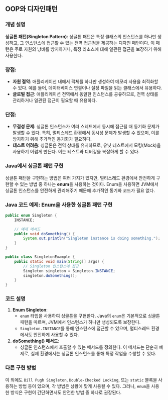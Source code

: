 ## OOP와 디자인패턴

### 개념 설명

**싱글톤 패턴(Singleton Pattern)**:
싱글톤 패턴은 특정 클래스의 인스턴스를 하나만 생성하고, 그 인스턴스에 접근할 수 있는 전역 접근점을 제공하는 디자인 패턴이다. 이 패턴은 주로 자원의 낭비를 방지하거나, 특정 리소스에 대해 일관된 접근을 보장하기 위해 사용한다.

### 장점:

- **자원 절약**: 애플리케이션 내에서 객체를 하나만 생성하여 메모리 사용을 최적화할 수 있다. 예를 들어, 데이터베이스 연결이나 설정 파일을 읽는 클래스에서 유용하다.
- **글로벌 접근**: 애플리케이션 전역에서 동일한 인스턴스를 공유하므로, 전역 상태를 관리하거나 일관된 접근이 필요할 때 유용하다.

### 단점:

- **무결성 문제**: 싱글톤 인스턴스가 여러 스레드에서 동시에 접근될 때 동기화 문제가 발생할 수 있다. 특히, 멀티스레드 환경에서 동시성 문제가 발생할 수 있으며, 이를 방지하기 위해 추가적인 동기화가 필요하다.
- **테스트 어려움**: 싱글톤은 전역 상태를 유지하므로, 유닛 테스트에서 모킹(Mock)을 사용하기 어렵게 만든다. 이는 테스트와 디버깅을 복잡하게 할 수 있다.

### Java에서 싱글톤 패턴 구현

싱글톤 패턴을 구현하는 방법은 여러 가지가 있지만, 멀티스레드 환경에서 안전하게 구현할 수 있는 방법 중 하나는 **enum**을 사용하는 것이다. Enum을 사용하면 JVM에서 싱글톤 인스턴스를 안전하게 관리해주기 때문에 추가적인 동기화 코드가 필요 없다.

### Java 코드 예제: Enum을 사용한 싱글톤 패턴 구현

```java
public enum Singleton {
    INSTANCE;

    // 예제 메서드
    public void doSomething() {
        System.out.println("Singleton instance is doing something.");
    }
}

public class SingletonExample {
    public static void main(String[] args) {
        // Singleton 인스턴스에 접근
        Singleton singleton = Singleton.INSTANCE;
        singleton.doSomething();
    }
}

```

### 코드 설명

1. **Enum Singleton**:
    - `enum` 타입을 사용하여 싱글톤을 구현한다. Java의 `enum`은 기본적으로 싱글톤 패턴을 따르며, JVM에서 인스턴스가 하나만 생성되도록 보장한다.
    - `Singleton.INSTANCE`를 통해 인스턴스에 접근할 수 있으며, 멀티스레드 환경에서도 안전하게 사용할 수 있다.
2. **doSomething() 메서드**:
    - 싱글톤 인스턴스에서 호출할 수 있는 메서드를 정의한다. 이 메서드는 단순히 예제로, 실제 환경에서는 싱글톤 인스턴스를 통해 특정 작업을 수행할 수 있다.

### 다른 구현 방법

이 외에도 `Bill Pugh Singleton`, `Double-Checked Locking`, 또는 `static` 블록을 사용하는 방법 등이 있으며, 각 방법은 상황에 맞게 사용될 수 있다. 그러나, `enum`을 사용한 방식은 구현이 간단하면서도 안전한 방법 중 하나로 권장된다.